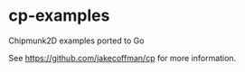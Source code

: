 # cp-examples

Chipmunk2D examples ported to Go

See https://github.com/jakecoffman/cp for more information.
